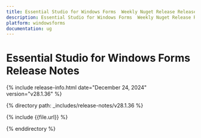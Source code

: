 ```yaml
---
title: Essential Studio for Windows Forms  Weekly Nuget Release Release Notes  
description: Essential Studio for Windows Forms  Weekly Nuget Release Release Notes  
platform: windowsforms
documentation: ug
---
```


# Essential Studio for Windows Forms   Release Notes  

{% include release-info.html date="December 24, 2024"  version="v28.1.36" %} 

{% directory path: _includes/release-notes/v28.1.36 %}

{% include {{file.url}} %}

{% enddirectory %}